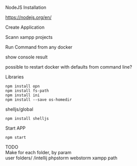 NodeJS Installation

https://nodejs.org/en/

Create Application

Scann xampp projects

Run Command from any docker

show console result

possible to restart docker with defaults from command line?

Libraries

    npm install opn
    npm install fs-path
    npm install ini
    npm install --save os-homedir

shelljs/global

    npm install shelljs

Start APP

    npm start
    
    
TODO    
    Make for each folder, by param     
    user folders/
        /intellij
        phpstorm
        webstorm
    xampp path
    
    
    
    
